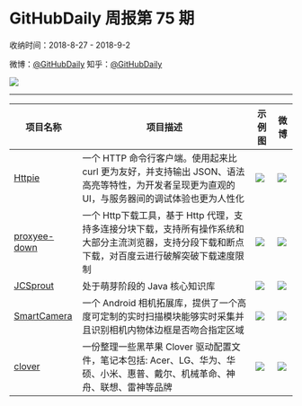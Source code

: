 # GitHubDaily 周报第 75 期

收纳时间：2018-8-27 - 2018-9-2

微博：[@GitHubDaily](https://weibo.com/GitHubDaily)
知乎：[@GitHubDaily](https://www.zhihu.com/people/githubdaily)

![](https://raw.githubusercontent.com/GitHubDaily/GitHubDaily/master/assets/weixin.png)

---

项目名称 | 项目描述 | 示例图 | 微博
--- | --- | --- | ---
[Httpie](status.github_url) | 一个 HTTP 命令行客户端。使用起来比 curl 更为友好，并支持输出 JSON、语法高亮等特性，为开发者呈现更为直观的 UI，与服务器间的调试体验也更为人性化 | ![](http://wx3.sinaimg.cn/large/006fiYtfgy1fuue5b84dij30iv0lp43a.jpg) | [![](https://raw.githubusercontent.com/GitHubDaily/GitHubDaily/master/assets/sina_logo.png)](https://weibo.com/5722964389/Gxwozuly0)
[proxyee-down](status.github_url) | 一个 Http下载工具，基于 Http 代理，支持多连接分块下载，支持所有操作系统和大部分主流浏览器，支持分段下载和断点下载，对百度云进行破解突破下载速度限制 | ![](http://wx4.sinaimg.cn/large/006fiYtfly1fusirt5x1fj30su0cm0sz.jpg) | [![](https://raw.githubusercontent.com/GitHubDaily/GitHubDaily/master/assets/sina_logo.png)](https://weibo.com/5722964389/Gx8Pks7BY)
[JCSprout](status.github_url) | 处于萌芽阶段的 Java 核心知识库 | ![](http://wx3.sinaimg.cn/large/006fiYtfly1fuptri7merj31hu4281if.jpg) | [![](https://raw.githubusercontent.com/GitHubDaily/GitHubDaily/master/assets/sina_logo.png)](https://weibo.com/5722964389/GwPYl7JGE)
[SmartCamera](status.github_url) | 一个 Android 相机拓展库，提供了一个高度可定制的实时扫描模块能够实时采集并且识别相机内物体边框是否吻合指定区域 | ![](http://wx3.sinaimg.cn/large/006fiYtfgy1fundqrtmh8g308c0eub2c.gif) | [![](https://raw.githubusercontent.com/GitHubDaily/GitHubDaily/master/assets/sina_logo.png)](https://weibo.com/5722964389/GwGxQchak)
[clover](status.github_url) | 一份整理一些黑苹果 Clover 驱动配置文件，笔记本包括: Acer、LG、华为、华硕、小米、惠普、戴尔、机械革命、神舟、联想、雷神等品牌 | ![](http://wx3.sinaimg.cn/large/006fiYtfgy1fung6e4gkxj31hw6cee81.jpg) | [![](https://raw.githubusercontent.com/GitHubDaily/GitHubDaily/master/assets/sina_logo.png)](https://weibo.com/5722964389/Gwx7lpcUS)
